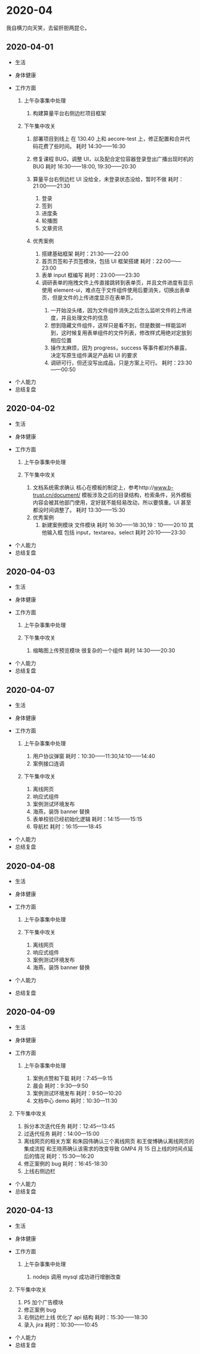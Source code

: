 # 2020-04

我自横刀向天笑，去留肝胆两昆仑。

## 2020-04-01

- 生活
- 身体健康
- 工作方面

  1.  上午杂事集中处理
      1. 构建算量平台右侧边栏项目框架
  2.  下午集中攻关

      1. 部署项目到线上
         在 130.40 上和 aecore-test 上，修正配置和合并代码花费了些时间。
         耗时 14:30——16:30
      2. 修复课程 BUG，调整 UI，以及配合定位容器登录登出广播出现时机的 BUG
         耗时 16:30——18:00, 19:30——20:30
      3. 算量平台右侧边栏
         UI 没给全，未登录状态没给，暂时不做
         耗时：21:00——21:30
         1. 登录
         2. 签到
         3. 进度条
         4. 轮播图
         5. 文章资讯
      4. 优秀案例

         1. 搭建基础框架<daily-status />
            耗时：21:30——22:00
         2. 首页页签和子页签模块，包括 UI 框架搭建<daily-status />
            耗时：22:00——23:00
         3. 表单 input 框编写<daily-status />
            耗时：23:00——23:30
         4. 调研表单的拖拽文件上传直接跳转到表单页，并且文件进度有显示<daily-status />
            使用 element-ui，难点在于文件组件使用后要消失，切换出表单页，但是文件的上传进度显示在表单页，
            1. 一开始没头绪，因为文件组件消失之后怎么监听文件的上传进度，并且处理文件的信息
            2. 想到隐藏文件组件，这样只是看不到，但是数据一样能监听到，这时候复用表单组件的文件列表，修改样式用绝对定放到相应位置
            3. 操作太麻烦，因为 progress，success 等事件都对外暴露，决定写原生组件满足产品和 UI 的要求
            4. 调研可行，但还没写出成品，只是方案上可行。
               耗时：23:30——00:50

* 个人能力
* 总结复盘

## 2020-04-02

- 生活
- 身体健康
- 工作方面

  1.  上午杂事集中处理
  2.  下午集中攻关

      1. 文档系统需求确认
         核心在模板的制定上，参考http://www.b-trust.cn/document/
         模板涉及之后的目录结构，检索条件，另外模板内容会被其他部门使用，定好就不能轻易改动，所以要慎重。UI 甚至都没时间调整了。
         耗时 13:30——15:30
      2. 优秀案例
         1. 新建案例模块
            文件模块
            耗时 16:30——18:30,19：10——20:10
            其他输入框
            包括 input，textarea，select
            耗时 20:10——23:30

* 个人能力
* 总结复盘

## 2020-04-03

- 生活
- 身体健康
- 工作方面

  1.  上午杂事集中处理
  2.  下午集中攻关

      1. 缩略图上传预览模块<daily-status />
         很复杂的一个组件
         耗时 14:30——20:30

* 个人能力
* 总结复盘

## 2020-04-07

- 生活
- 身体健康
- 工作方面

  1.  上午杂事集中处理

      1. 用户协议弹窗<daily-status />
         耗时：10:30——11:30,14:10——14:40
      2. 案例接口连调

  2.  下午集中攻关

      1. 离线网页
      2. 响应式组件
      3. 案例测试环境发布
      4. 海燕，装饰 banner 替换
      5. 表单校验已经初始化逻辑<daily-status />
         耗时：14:15——15:15
      6. 导航栏<daily-status />
         耗时：16:15——18:45

* 个人能力
* 总结复盘

## 2020-04-08

- 生活
- 身体健康
- 工作方面

  1.  上午杂事集中处理

  2.  下午集中攻关

      1.  离线网页<daily-status />
      2.  响应式组件<daily-status />
      3.  案例测试环境发布
      4.  海燕，装饰 banner 替换<daily-status />

- 个人能力
- 总结复盘

## 2020-04-09

- 生活
- 身体健康
- 工作方面

  1.  上午杂事集中处理

      1.  案例点赞和下载<daily-status />
          耗时：7:45—9:15
      2.  晨会
          耗时：9:30—9:50
      3.  案例测试环境发布<daily-status />
          耗时：9:50—10:20
      4.  文档中心 demo<daily-status />
          耗时：10:30—11:30

2.  下午集中攻关

    1. 拆分本次迭代任务<daily-status />
       耗时：12:45—13:45
    2. 过迭代任务<daily-status />
       耗时：14:00—15:00
    3. 离线网页的相关方案<daily-status />
       和朱园伟确认三个离线网页
       和王俊博确认离线网页的集成流程
       和王晓燕确认该需求的改变导致 GMP4 月 15 日上线的时间点延后的情况
       耗时：15:30—16:20
    4. 修正案例的 bug<daily-status />
       耗时：16:45-18:30
    5. 上线右侧边栏

- 个人能力
- 总结复盘

## 2020-04-13

- 生活
- 身体健康
- 工作方面

  1.  上午杂事集中处理

      1.  nodejs 调用 mysql 成功进行增删改查<daily-status />

2.  下午集中攻关

    1. P5 加个广告模块
    2. 修正案例 bug<daily-status />
    3. 右侧边栏上线<daily-status />
       优化了 api 结构
       耗时：15:30——18:30
    4. 录入 jira<daily-status />
       耗时：10:30——10:45

- 个人能力
- 总结复盘
